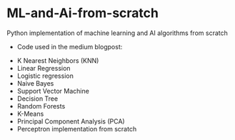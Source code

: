 # ML-and-Ai-from-scratch
Python implementation of machine learning and AI algorithms from scratch

- Code used in the medium blogpost:
* K Nearest Neighbors (KNN)
* Linear Regression
* Logistic regression
* Naive Bayes
* Support Vector Machine
* Decision Tree
* Random Forests
* K-Means
* Principal Component Analysis (PCA)
* Perceptron implementation from scratch

